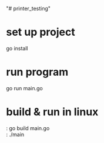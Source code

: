 "# printer_testing" 

# set up project
go install

# run program
go run main.go

# build & run in linux
: go build main.go <br/>
: ./main
